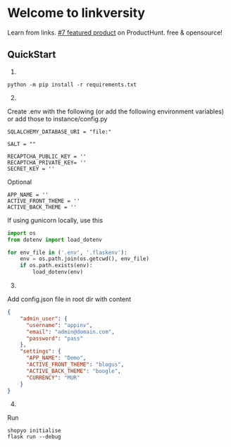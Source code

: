# Welcome to linkversity

Learn from links. [#7 featured product](https://www.producthunt.com/products/contriblearn#contriblearn) on ProductHunt. free & opensource!

## QuickStart


1.

```
python -m pip install -r requirements.txt
```

2.

Create .env with the following (or add the following environment variables) or add those to instance/config.py

```.env
SQLALCHEMY_DATABASE_URI = "file:"

SALT = ""

RECAPTCHA_PUBLIC_KEY = ''
RECAPTCHA_PRIVATE_KEY= ''
SECRET_KEY = ''
```

Optional

```
APP_NAME = ''
ACTIVE_FRONT_THEME = ''
ACTIVE_BACK_THEME = ''
```

If using gunicorn locally, use this

```py
import os
from dotenv import load_dotenv

for env_file in ('.env', '.flaskenv'):
    env = os.path.join(os.getcwd(), env_file)
    if os.path.exists(env):
        load_dotenv(env)
```

3.

Add config.json file in root dir with content

```json
{
    "admin_user": {
      "username": "appinv",
      "email": "admin@domain.com",
      "password": "pass"
    },
    "settings": {
      "APP_NAME": "Demo",
      "ACTIVE_FRONT_THEME": "blogus",
      "ACTIVE_BACK_THEME": "boogle",
      "CURRENCY": "MUR"
    }
}
```

4.

Run

```
shopyo initialise
flask run --debug
```
